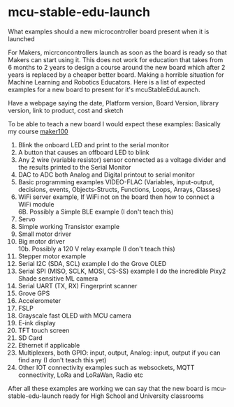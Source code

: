 # mcu-stable-edu-launch
What examples should a new microcontroller board present when it is launched





For Makers, micrconcontrollers launch as soon as the board is ready so that Makers can start using it. This does not work for education that takes from 6 months to 2 years to design a course around the new board which after 2 years is replaced by a cheaper better board. Making a horrible situation for Machine Learning and Robotics Educators. Here is a list of expected examples for a new board to present for it's mcuStableEduLaunch.


Have a webpage saying the date, Platform version, Board Version, library version, link to product, cost and sketch

To be able to teach a new board I would expect these examples: Basically my course [maker100](https://github.com/hpssjellis/maker100)
1. Blink the onboard LED and print to the serial monitor
2. A button that causes an offboard LED to blink
3. Any 2 wire (variable resistor) sensor connected as a voltage divider and the results printed to the Serial Monitor
4. DAC to ADC both Analog and Digital printout to serial monitor
5. Basic programming examples VIDEO-FLAC (Variables, input-output, decisions, events, Objects-Structs, Functions, Loops, Arrays, Classes)
6. WiFi server example, If WiFi not on the board then how to connect a WiFi module   
6B. Possibly a Simple BLE example (I don't teach this)
7. Servo 
8. Simple working Transistor example  
9. Small motor driver  
10. Big motor driver   
10b. Possibly a 120 V relay example (I don't teach this)
11. Stepper motor example
12. Serial I2C (SDA, SCL) example I do the Grove OLED
13. Serial SPI (MISO, SCLK, MOSI, CS-SS) example I do the incredible Pixy2 Shade sensitive ML camera
14. Serial UART (TX, RX) Fingerprint scanner
15. Grove GPS
16. Accelerometer
17. FSLP
18. Grayscale fast OLED with MCU camera
19. E-ink display
20. TFT touch screen
21. SD Card 
22. Ethernet if applicable
23. Multiplexers, both GPIO: input, output, Analog: input, output if you can find any (I don't teach this yet)
24. Other IOT connectivity examples such as websockets, MQTT connectivity, LoRa and LoRaWan, Radio etc



After all these examples are working we can say that the new board is mcu-stable-edu-launch ready for High School and University classrooms
